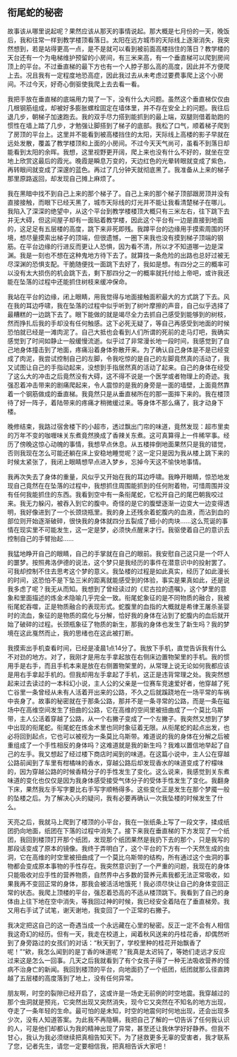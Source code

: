 ## 衔尾蛇的秘密

故事该从哪里说起呢？果然应该从那天的事情说起。那大概是七月份的一天，晚饭后，我和往常一样到教学楼顶看落日。太阳在远方城市的天际线上逐渐消失，我突然想到，若是站得更高一点，是不是就可以看到被前面高楼挡住的落日？教学楼的天台还有一个为电梯维护预留的小房间，有三米来高，有一个垂直梯可以爬到房间顶上的平台。不过垂直梯的最下方也有一个人脖子那么高的高度，因此并不方便爬上去。况且我有一定程度地恐高症，因此我过去从未考虑过要费事爬上这个小房间。不过今天，好奇心倒驱使我爬上去去看一看。
	
我把手放在垂直梯的底端用力晃了一下，没有什么大问题。虽然这个垂直梯仅仅由几根钢筋组成，却被好多膨胀螺栓固定在墙体里，并不存在安全上的问题。我往后退几步，朝梯子加速跑去。我的双手尽力搭到能抓到的最上端，双腿则借着助跑的惯性在墙上踏了几步，才勉强让脚搭到了梯子的底部。我松了口气，顺着梯子爬到了房顶的平台上。这里并不能看到被高楼挡住的太阳，天际线上高楼的影子早就在远处发散，覆盖了教学楼顶和上面的小房间。不过今天天气尚可，虽看不到落日却能看到太阳的余晖。我想，这里视野更开阔，爬上来也没有什么不好的，就坐在空地上欣赏这最后的霞光。晚霞是瞬息万变的，天边红色的光晕转眼就变成了紫色，再转眼间就变成了深邃的蓝色。再过了几分钟天就彻底黑了。我准备从上来的梯子那里原路返回，却发现自己摊上麻烦了。
	
我在黑暗中找不到自己上来的那个梯子了。自己上来的那个梯子顶部跟房顶并没有直接接触，而眼下已经天黑了，城市天际线的灯光并不能让我看清楚梯子在哪儿。我陷入了深深的绝望中，从这个平台到教学楼楼顶大概只有三米左右，往下跳下去并无大碍，但这间屋子却有一面贴着教学楼，因此这个平台有一边是直接到地面的，这足足有五层楼的高度，跳下来非死即残。我蹲平台的边缘用手摸索周围的环境，想尽量摸索出梯子的顶端，但很遗憾，一圈下来我也没有摸到梯子顶端的钢筋。在平台边缘的行进反而更让人恐惧，因为看不清，所以才不知道哪一边是深渊。我是一刻也不想在这种鬼地方待下去了。就算找一条危险的出路也总好过被无尽深渊的恐惧支配。干脆随便找一面跳下去好了，我如是想。有四分之三的概率可以没有太大损伤的机会跳下去，剩下那四分之一的概率就托付给上帝吧，或许我还能在坠落的过程中还能抓住树枝来缓冲保命。
	
我站在平台的边缘，闭上眼睛，用我觉得与地面接触面积最大的方式跳了下去。风在我的耳边呼啸，我在坠落的过程中似乎听到了树叶摩擦的声音，自己似乎选择了最糟糕的一边跳下去了。眼下能做的就是竭尽全力去抓自己感受到能够到的树枝，然而挣扎后我的手却没有任何触感。这下必死无疑了，等自己再感受到地面的时候恐怕就已经是一滩肉泥了。自己大抵也会看到人们所谓的死前的走马灯吧，我确实感觉到了时间如静止一般缓慢流逝。似乎过了非常漫长地一段时间，我感觉到了自己地身体撞击到了地面，疼痛沿着身体弥散开来。为了确认自己身体是不是已经变成了肉泥，我尝试控制自己的左脚，令我吃惊的是自己的左脚竟然真的活动了，我又试图让自己的手指动起来，没想到手指居然真的活动了起来。自己的身体在经受了这么大的冲击之后竟然没有大碍，这不得不说是一个医学或者物理上的奇迹。我强忍着冲击带来的剧痛爬起来，令人震惊的是我的身旁是一面的墙壁，上面竟然靠着一个钢筋做成的垂直梯。我竟然只是从垂直梯所在的那一面摔下来的。我在楼顶待了好一阵子，着陆带来的疼痛才稍微缓过来。等身体不那么痛了，我才动身下楼。
	
晚修结束，我路过宿舍楼下的小超市，透过飘出门帘的味道，竟然发现：超市里卖的万年不变的咖喱味关东煮竟然换成了香辣关东煮。这可真算得上一件稀罕事。经历了傍晚这惊心动魄的事情，我想早点休息。从五楼摔倒地面果然只是我的错觉，否则我现在怎么可能还躺在床上安稳地睡觉呢？这一定只是因为我从楼上跳下来的时候太紧张了，我闭上眼睛想早点进入梦乡，忘掉今天这不愉快地事情。
	
我再次失去了身体的重量，风似乎又开始在我的耳边呼啸。我睁开眼睛，惊恐地发现自己竟然在在坠落的过程中，我想抓住周围能抓到的任何附着物，可惜周围并没有任何我能抓住的东西。我看到空中有一条衔尾蛇，它松开自己的尾巴朝我咬过来。我无力躲闪，被吞入到它的腹中。奇怪的是它的腹壁逐渐一边变大一边变得透明，我好像进到了一个长颈烧瓶里。我的身上还残余着蛇腹内的血液，而沾到血的部位则开始逐渐破碎，很快我的身体就四分五裂成了细小的肉块......这么荒诞的事情在现实里不可能发生，这一定是梦，必须快点醒来才行。我驱使着自己的意识去控制自己的手臂抬起......
	
我猛地睁开自己的眼睛，自己的手掌就在自己的眼前。我安慰自己这只是一个吓人的噩梦。按照弗洛伊德的说法，这个梦只是我经历的事件在潜意识中的投射罢了。可我却控制不住去思考这个梦的意义。我坠楼的过程是如此真实，经历了如此漫长的时间，这恐怕不是下坠三米的距离就能感受到的体验，事实是果真如此，还是说我多虑了呢？我无从而知。我想到了曾经读过的《尼古拉的遗嘱》，这个梦里的意象和里面描述的炼金术隐喻几乎完全一致。衔尾蛇象征的是不同物质的融合，我被衔尾蛇吞噬，正是物质融合的表现形式。蛇腹里的血指的大概就是希律王屠杀圣婴时的流血，象征的是物质的腐化与分解，恰好我的身体在沾到了蛇腹内的血后就开始了破碎的过程。长颈瓶象征了物质的新生，那我的身体也发生了新生吗？我的梦境在这此戛然而止，我的思绪也在这此被打断。
	
我摸索出手机查看时间，已经是凌晨1点14分了。我放下手机，直觉告诉我有什么不对劲的地方。对了，我刚才是用左手拿起放在右侧床边置物架里的手机。我的惯用手是右手，而且手机本来是放在右侧置物架里的，从常理上说无论如何我都应该是用右手拿起手机的。但我却用左手拿起了手机，这正是违背常理之处。我突然想起来过去读过的一本科幻小说，主人公的父亲是一位赛车竞速爱好者，他穿越了死亡谷里一条曾经从未有人活着开出来的公路，不久之后就蹊跷地在一场平常的车祸中丧身了。故事的秘密就在于那条公路，那并不是一条寻常的公路，而是一条在磁场中在高维空间发生了扭曲的公路，它在高维的空间里被扭曲成了一个莫比乌斯带，主人公活着穿越了公路，从一个右撇子变成了一个左撇子。我突然又想到了梦中出现的衔尾蛇。衔尾蛇在炼金术里也同时象征着无限。从衔尾蛇的起点出发，也必将回到起点，它也可以被视为一条莫比乌斯带。难道说的我的身体在分解之后被重组成了一个手性相反的身体吗？这难道就是我的新生吗？我难以置信地举起了自己的左手。我又想起了经过楼下商店时闻到的味道。在这篇小说中，主人公在穿越公路前闻到了车里有柑橘味的香水，穿越公路后却发现香水的味道变成了柠檬味的，因为穿越公路的时候香精分子的手性发生了变化。这么说来，我感觉到关东煮味道的变化也仅仅是因为我身体感受接受气体分子的受体手性发生了变化。我翻身下床，果然我左手写字要比右手写字顺畅得多。这些变化正是发生在那个梦魇一般的坠楼之后。为了解决心头的疑问，我有必要再确认一次我坠楼的时候发生了什么。
	
天亮之后，我就马上爬到了楼顶的小平台，我在一张纸条上写了一段文字，揉成纸团扔向地面，纸团在下落的过程中消失了。接下来我在垂直梯的下方发现了一个纸团，我回到楼顶打开那个纸团，发现那个纸团果然是我扔下去的那个，只是我写的那段话变成了原本的镜像。我终于弄明白了，这个平台的下方有一个天然生成的虫洞，它在高维的时空里被扭曲成了一个莫比乌斯带的结构，所有通过这个虫洞的事物都会变成原本事物的手性存在。我突然意识到了一个严重的问题，我现在的身体只能吸收对应手性的营养物质，自然界中占多数的营养元素我都无法正常吸收，如果我再不变回正常的身体，那我会被活活地饿死！我必须尽快让自己的身体变回正常的状态。我爬上顶楼的平台，强忍着恐高的不适从楼顶跳下。我看到了自己的身体由上往下地在空中消失，等我回过神的时候，我已经安全着陆在了垂直梯旁。我又用右手试了试笔，谢天谢地，我变回了一个正常的右撇子。
	
我决定把这自己的这一奇遇当成一个永远藏在心里的秘密。反正一定不会有人相信我这奇幻的经历。但有一天，我走在校道上，闻着秋风送来的丹桂花香，却偶然听到了身旁路过的女孩们的对话：“秋天到了，学校里种的桂花开始飘香了呢！”“欸，我怎么闻到的是丁香的味道呢？”我真是太迟钝了，等她们走远才反应过来这是怎么一回事。几天之后我就看到了有个女孩子得了一种无法吸收营养的怪病不治身亡的新闻。我回到楼顶的平台，向地面扔了一个纸团，纸团就那么径直跨越了五层楼的高度落到了地上，没有任何异常。
	
朋友啊，时空的裂隙已经开启了，这或许是一场史无前例的时空地震。我穿越过的那个虫洞就是预兆，它突然出现又突然消失，现今它又突然在不知名的地方出现，夺走了一条年轻的生命。最可怕的是未知，时空的地震何时何地出现，还会出现多少次，没有人知道答案。为此我不再隐瞒，我把自己了解的一切告诉了任何我认识的人，可是他们却都认为我的精神出现了异常，甚至还让我休学好好静养。但我不甘心，我认为我必须继续把真相告知天下。为了拯救更多无辜的受害者，我才联系了您，记者先生，请您一定要相信我，把真相告诉大家吧！

